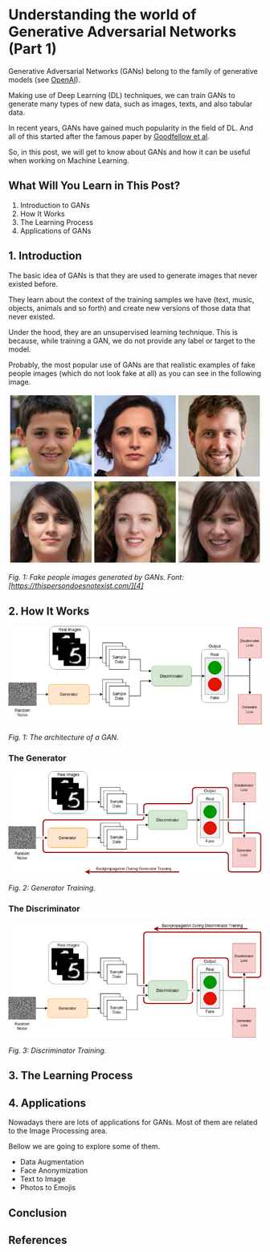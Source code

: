 # Understanding the world of Generative Adversarial Networks (Part 1)

Generative Adversarial Networks (GANs) belong to the family of generative models (see [OpenAI][1]). 

Making use of Deep Learning (DL) techniques, we can train GANs to generate many types of new data, such as images, texts, and also tabular data.

In recent years, GANs have gained much popularity in the field of DL. And all of this started after the famous paper by [Goodfellow et al][2].

So, in this post, we will get to know about GANs and how it can be useful when working on Machine Learning.


## What Will You Learn in This Post?

1. Introduction to GANs
2. How It Works
3. The Learning Process
4. Applications of GANs

## 1. Introduction

The basic idea of GANs is that they are used to generate images that never existed before. 

They learn about the context of the training samples we have (text, music, objects, animals and so forth) and create new versions of those data that never existed.

Under the hood, they are an unsupervised learning technique. This is because, while training a GAN, we do not provide any label or target to the model.

Probably, the most popular use of GANs are that realistic examples of fake people images (which do not look fake at all) as you can see in the following image.


![FakePeople](./images/photo_collage.png)

*Fig. 1: Fake people images generated by GANs. Font: [https://thispersondoesnotexist.com/][4]*



## 2. How It Works

![Architecture](./images/GAN.png)

*Fig. 1: The architecture of a GAN.*

### The Generator

![Generator](./images/GAN_Generator.png)

*Fig. 2: Generator Training.*

### The Discriminator

![Discriminator](./images/GAN_Discriminator.png)

*Fig. 3: Discriminator Training.*


## 3. The Learning Process


## 4. Applications

Nowadays there are lots of applications for GANs. Most of them are related to the Image Processing area.

Bellow we are going to explore some of them.

* Data Augmentation
* Face Anonymization 
* Text to Image
* Photos to Emojis

## Conclusion

## References
[1]: https://openai.com/blog/generative-models/
[2]: https://arxiv.org/pdf/1406.2661.pdf
[3]: https://arxiv.org/pdf/1909.04538.pdf
[4]: https://thispersondoesnotexist.com/
